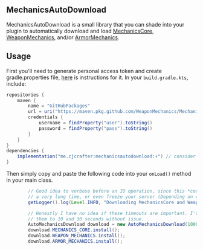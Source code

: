 ## MechanicsAutoDownload
MechanicsAutoDownload is a small library that you can shade into your plugin to automatically download and load
[MechanicsCore], [WeaponMechanics], and/or [ArmorMechanics]. 

## Usage

First you'll need to generate personal access token and create gradle.properties file, 
[here](https://github.com/WeaponMechanics/MechanicsMain/wiki/API#maven-repository) is instructions for it.
In your `build.gradle.kts`, include:
```gradle
repositories {
    maven {
        name = "GitHubPackages"
        url = uri("https://maven.pkg.github.com/WeaponMechanics/MechanicsAutoDownload")
        credentials {
            username = findProperty("user").toString()
            password = findProperty("pass").toString()
        }
    }
}
dependencies {
    implementation("me.cjcrafter:mechanicsautodownload:+") // consider replacing '+' with the latest version
}
```

Then simply copy and paste the following code into your `onLoad()` method in your main class. 
```java
        // Good idea to verbose before an IO operation, since this *could* take
        // a very long time, or even freeze your server (Depending on connection).
        getLogger().log(Level.INFO, "Downloading MechanicsCore and WeaponMechanics and ArmorMechanics");

        // Honestly I have no idea if these timeouts are important. I've set
        // them to 10 and 30 seconds without issue.
        AutoMechanicsDownload download = new AutoMechanicsDownload(10000, 30000);
        download.MECHANICS_CORE.install();
        download.WEAPON_MECHANICS.install();
        download.ARMOR_MECHANICS.install();
```



[MechanicsCore]: https://www.spigotmc.org/resources/weaponmechanics-1-9-4-1-19.99913/updates
[WeaponMechanics]: https://www.spigotmc.org/resources/weaponmechanics-1-9-4-1-19.99913/updates
[ArmorMechanics]: https://www.spigotmc.org/resources/armormechanics.103179/
